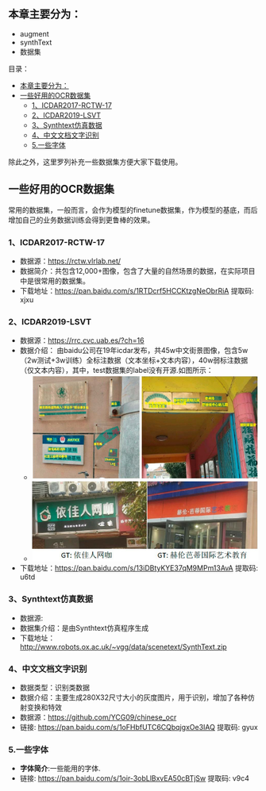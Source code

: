 
## 本章主要分为：
   - augment
   - synthText
   - 数据集

目录：
- [本章主要分为：](#本章主要分为)
- [一些好用的OCR数据集](#一些好用的ocr数据集)
  - [1、ICDAR2017-RCTW-17](#1icdar2017-rctw-17)
  - [2、ICDAR2019-LSVT](#2icdar2019-lsvt)
  - [3、Synthtext仿真数据](#3synthtext仿真数据)
  - [4、中文文档文字识别](#4中文文档文字识别)
  - [5.一些字体](#5一些字体)

除此之外，这里罗列补充一些数据集方便大家下载使用。
## 一些好用的OCR数据集
常用的数据集，一般而言，会作为模型的finetune数据集，作为模型的基底，而后增加自己的业务数据训练会得到更鲁棒的效果。

### 1、ICDAR2017-RCTW-17
- 数据源：https://rctw.vlrlab.net/
- 数据简介：共包含12,000+图像，包含了大量的自然场景的数据，在实际项目中是很常用的数据集。
- 下载地址：https://pan.baidu.com/s/1RTDcrf5HCCKtzgNeObrRiA 提取码: xjxu

### 2、ICDAR2019-LSVT
- 数据源：https://rrc.cvc.uab.es/?ch=16
- 数据介绍： 由baidu公司在19年icdar发布，共45w中文街景图像，包含5w（2w测试+3w训练）全标注数据（文本坐标+文本内容），40w弱标注数据（仅文本内容），其中，test数据集的label没有开源.如图所示：
  - ![](./images/LSVT.jpg)
  - ![](./images/LSVT_unlabeled.jpg)
- 下载地址：https://pan.baidu.com/s/13iDBtyKYE37qM9MPm13AvA 提取码: u6td

### 3、Synthtext仿真数据
- 数据源:
- 数据集介绍：是由Synthtext仿真程序生成
- 下载地址：http://www.robots.ox.ac.uk/~vgg/data/scenetext/SynthText.zip

### 4、中文文档文字识别
- 数据类型：识别类数据
- 数据介绍：主要生成280X32尺寸大小的灰度图片，用于识别，增加了各种仿射变换和特效
- 数据源：https://github.com/YCG09/chinese_ocr  
- 链接: https://pan.baidu.com/s/1oFHbfUTC6CQbqjgxOe3IAQ 提取码: gyux

### 5.一些字体
- **字体简介**:一些能用的字体.
- 链接: https://pan.baidu.com/s/1oir-3obLlBxvEA50cBTjSw 提取码: v9c4